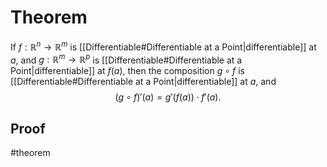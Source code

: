 # Theorem
If $f : \mathbb{R}^n \to \mathbb{R}^m$ is [[Differentiable#Differentiable at a Point|differentiable]] at $a,$ and $g : \mathbb{R}^m \to \mathbb{R}^p$ is [[Differentiable#Differentiable at a Point|differentiable]] at $f(a),$ then the composition $g \circ f$ is [[Differentiable#Differentiable at a Point|differentiable]] at $a,$ and
$$
	(g \circ f)'(a) = g'(f(a))\cdot f'(a).
$$
## Proof

#theorem 